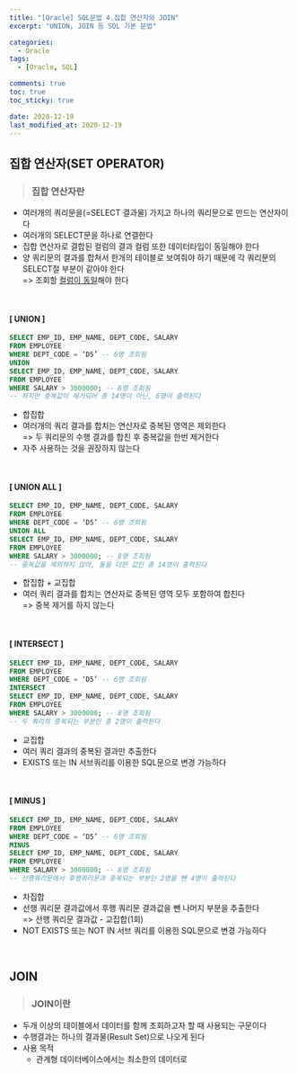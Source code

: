 ```yaml
---
title: "[Oracle] SQL문법 4.집합 연산자와 JOIN"
excerpt: "UNION, JOIN 등 SQL 기본 문법"

categories:
  - Oracle
tags:
  - [Oracle, SQL]

comments: true
toc: true
toc_sticky: true

date: 2020-12-19
last_modified_at: 2020-12-19
---
```


## 집합 연산자(SET OPERATOR)

> ### 집합 연산자란

- 여러개의 쿼리문을(=SELECT 결과물) 가지고 하나의 쿼리문으로 만드는 연산자이다
- 여러개의 SELECT문을 하나로 연결한다
- 집합 연산자로 결합된 컬럼의 결과 컬럼 또한 데이터타입이 동일해야 한다
- 양 쿼리문의 결과를 합쳐서 한개의 테이블로 보여줘야 하기 때문에 각 쿼리문의 SELECT절 부분이 같아야 한다  
  => 조회할 <u>컬럼이 동일</u>해야 한다

<br>

#### [ UNION ]

```sql
SELECT EMP_ID, EMP_NAME, DEPT_CODE, SALARY
FROM EMPLOYEE
WHERE DEPT_CODE = ‘D5’ -- 6명 조회됨
UNION
SELECT EMP_ID, EMP_NAME, DEPT_CODE, SALARY
FROM EMPLOYEE
WHERE SALARY > 3000000; -- 8명 조회됨
-- 하지만 중복값이 제거되어 총 14명이 아닌, 6명이 출력된다
```

- 합집합
- 여러개의 쿼리 결과를 합치는 연산자로 중복된 영역은 제외한다  
  => 두 쿼리문의 수행 결과를 합친 후 중복값을 한번 제거한다
- 자주 사용하는 것을 권장하지 않는다

<br>

#### [ UNION ALL ]

```sql
SELECT EMP_ID, EMP_NAME, DEPT_CODE, SALARY
FROM EMPLOYEE
WHERE DEPT_CODE = ‘D5’ -- 6명 조회됨
UNION ALL
SELECT EMP_ID, EMP_NAME, DEPT_CODE, SALARY
FROM EMPLOYEE
WHERE SALARY > 3000000; -- 8명 조회됨
-- 중복값을 제외하지 않아, 둘을 더한 값인 총 14명이 출력된다
```

- 합집합 + 교집합
- 여러 쿼리 결과를 합치는 연산자로 중복된 영역 모두 포함하여 합친다  
  => 중복 제거를 하지 않는다

<br>

#### [ INTERSECT ]

```sql
SELECT EMP_ID, EMP_NAME, DEPT_CODE, SALARY
FROM EMPLOYEE
WHERE DEPT_CODE = ‘D5’ -- 6명 조회됨
INTERSECT
SELECT EMP_ID, EMP_NAME, DEPT_CODE, SALARY
FROM EMPLOYEE
WHERE SALARY > 3000000; -- 8명 조회됨
-- 두 쿼리의 중복되는 부분인 총 2명이 출력된다
```

- 교집합
- 여러 쿼리 결과의 중복된 결과만 추출한다
- EXISTS 또는 IN 서브쿼리를 이용한 SQL문으로 변경 가능하다

<br>

#### [ MINUS ]

```sql
SELECT EMP_ID, EMP_NAME, DEPT_CODE, SALARY
FROM EMPLOYEE
WHERE DEPT_CODE = ‘D5’ -- 6명 조회됨
MINUS
SELECT EMP_ID, EMP_NAME, DEPT_CODE, SALARY
FROM EMPLOYEE
WHERE SALARY > 3000000; -- 8명 조회됨
-- 선행쿼리문에서 후행쿼리문과 중복되는 부분인 2명을 뺀 4명이 출력된다
```

- 차집합
- 선행 쿼리문 결과값에서 후행 쿼리문 결과값을 뺀 나머지 부분을 추출한다  
  => 선행 쿼리문 결과값 - 교집합(1회)
- NOT EXISTS 또는 NOT IN 서브 쿼리를 이용한 SQL문으로 변경 가능하다

<br>

## JOIN

> ### JOIN이란

- 두개 이상의 테이블에서 데이터를 함께 조회하고자 할 때 사용되는 구문이다
- 수행결과는 하나의 결과물(Result Set)으로 나오게 된다
- 사용 목적
  - 관계형 데이터베이스에서는 최소한의 데이터로
